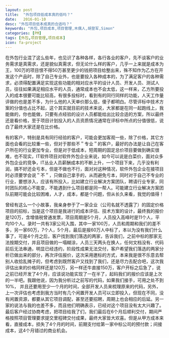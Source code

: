 ```yaml
---
layout: post
title:  "外包项目低成本真的低吗？"
date:   2016-01-10
desc: "外包项目低本成真的合适吗？"
keywords: "外包,项目成本,项目管理,木偶人,胡登军,Simon"
categories: [PM]
tags: [外包,项目管理,项目成本]
icon: fa-project
---
```


在外包行业混了这么些年，也见识了各种各样，各行各业的客户，先不谈客户的业务需求是真需求，还是貌似真需求，但无论什么样的客户，几乎一上来就是成本为王，100万的项目恨不得50万甚至更少的钱把项目给整出来，殊不知作为乙方在开发这个产品时，除了自己专业外，也是要投入各种成本的，为了满足客户的各种需求，必须得配置满足实现这些功能的相对应水平的设计人员、开发人员、测试人员，往往如果满足相应水平的人员，通常成本也不会太低，这一样来，乙方所要投入的成本很要可能比较高，有很多投标时，看到有的同行同样的功能，人天工作量评做的也是差不多，为什么他的人天单价那么低，傻子都明白。尽管评标中技术方案的分值也占比不起，这个其实就目前的技术来说，大家都是在同一起跑线上，我能做的，你也能做，只要有点经验的设计人员都能给出比较合适的方案，所以最终还是看价格，至于项目计划投入的人员资质情况通常在评标中所点的分值很低，说白了最终大家还是在比价格。

有的客户，特别是具有同行经验的客户，可能会更加客观一些，除了价格，其它方面也会看的比较重一些，但对于那些不＂专业＂的客户，最好的办法是让自己在客户所在的行业更加专业，但是对于低成本，短周期的固定总价项目要做到确实很难，也不现实，IT软件项目对软件外包企业来说，如今可以说是白菜价，面对众多外包企业的竞争，IT丛业人员薪酬成本的不断上升，一个项目下来，几乎没有利润，搞不好还会亏本，但是不做也不行，面对对这种情况，软件外包企业在接项目时必须要学会说＂不＂，只做自己拿手的，从而避免亏本，同时对于自己不专业的行业，要想涉入，应该有所投入，比如建立行业解决方案团队，聘请行业专家，同时团队的核心不能变，不能遇到什么项目都是同一帮人。可能建立行业解决方案团队前期可能会比较困难，人才，成本，都是个问题，但从长久来看，我觉的值得！

曾经有这么一个小故事，我亲身参于了一家企业（公司名就不透露了）的固定价格项目的招标，当是这个项目是我进行的成本评估、技术方案的设计，最终我的报价是120万，含增值税曾通发票，项目周期是5个月，人员投入高峰时是11个人，平均10个人。录时一共有3家公司入围，其中一家100万，人员和周期和我们的差不多，另一家60万，7个人，5个月，最后是报60万人中标了，本以为没有我们什么事了，可是4个月之后，客户找到我们落选的两家，告诉我们，之前中标的那家无法按期交付，并且项目做的一塌糊涂，人员三天两头在换人，任何文档没有、代码前后无法串通，明显已经违约，阶段性成果无法交付，客户希望我们落选的两家分析已做出来的部分，再次评估报价，这次采用邀标的方式，本来我是很不乐意去帮别人收拾乱摊子的，但考虑到既然客户又找到了我们，还是尽力去配合吧，这次我评估出来的价格同样还是120万，另一样还牛直接150万，客户开标之后急了，说之前已经开发了4个月，应该说功能实现了一在半了，起码我们的报价应该是上次的一半吧。我跟他说，因为我分析过之前写的代码，如果我们接手，可用之处不到10%， 并且还要用至少一个月的时间，全部开发人员来梳理原来的代码，另外，上一次评估也考虑到我方当时有几个闲置开发人员可以立即投入，但现在不同，没有闲置资源，都要从其它项目调配，甚至还要招聘，周期上也会相应的后延。另一家的说法与我的也差不多，而且他们明确表示，已经对这个项目没有太大兴趣了。最后客户经过协商考虑，把项目给我了们，我们最后在6个月后顺利交付，期间严格按照项目管理要求提交里程碑交付成果，最终大家皆大欢喜。但是从甲方成本来看，直接成本，损失了4个月的时间，前期支付给第一家中标公司的预付款；间接成本，这4个月错过的商业机会。